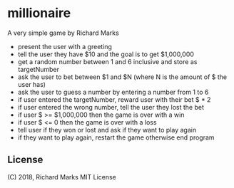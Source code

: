 # millionaire

A very simple game by Richard Marks

+ present the user with a greeting
+ tell the user they have $10 and the goal is to get $1,000,000
+ get a random number between 1 and 6 inclusive and store as targetNumber
+ ask the user to bet between $1 and $N (where N is the amount of $ the user has)
+ ask the user to guess a number by entering a number from 1 to 6
+ if user entered the targetNumber, reward user with their bet $ * 2
+ if user entered the wrong number, tell the user they lost the bet
+ if user $ >= $1,000,000 then the game is over with a win
+ if user $ <= 0 then the game is over with a loss
+ tell user if they won or lost and ask if they want to play again
+ if they want to play again, restart the game otherwise end program

## License
(C) 2018, Richard Marks
MIT License
